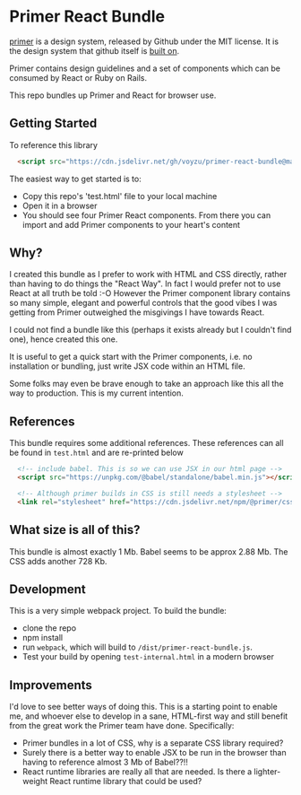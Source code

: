 # Primer React Bundle

[primer](https://primer.style/) is a design system, released by Github under the MIT license. It is the design system that github itself is [built on](https://motiff.com/design-system-wiki/design-systems-overview/primer).

Primer contains design guidelines and a set of components which can be consumed by React or Ruby on Rails.

This repo bundles up Primer and React for browser use.

## Getting Started

To reference this library
```html
  <script src="https://cdn.jsdelivr.net/gh/voyzu/primer-react-bundle@main/dist/react-primer-bundle.js"></script>
```

The easiest way to get started is to:
- Copy this repo's 'test.html' file to your local machine
- Open it in a browser
- You should see four Primer React components. From there you can import and add Primer components to your heart's content


## Why?

I created this bundle as I prefer to work with HTML and CSS directly, rather than having to do things the "React Way". In fact I would prefer not to use React at all truth be told :-O However the Primer component library contains so many simple, elegant and powerful controls that the good vibes I was getting from Primer outweighed the misgivings I have towards React.

I could not find a bundle like this (perhaps it exists already but I couldn't find one), hence created this one.

It is useful to get a quick start with the Primer components, i.e. no installation or bundling, just write JSX code within an HTML file.

Some folks may even be brave enough to take an approach like this all the way to production. This is my current intention.

## References

This bundle requires some additional references.  These references can all be found in `test.html` and are re-printed below

```html
  <!-- include babel. This is so we can use JSX in our html page -->
  <script src="https://unpkg.com/@babel/standalone/babel.min.js"></script>

  <!-- Although primer builds in CSS is still needs a stylesheet -->
  <link rel="stylesheet" href="https://cdn.jsdelivr.net/npm/@primer/css@21.5.1/dist/primer.min.css">
```

## What size is all of this?

This bundle is almost exactly 1 Mb.  Babel seems to be approx 2.88 Mb. The CSS adds another 728 Kb.

## Development

This is a very simple webpack project.  To build the bundle:
- clone the repo
- npm install
- run `webpack`, which will build to `/dist/primer-react-bundle.js`. 
- Test your build by opening `test-internal.html` in a modern browser

## Improvements

I'd love to see better ways of doing this. This is a starting point to enable me, and whoever else to develop in a sane, HTML-first way and still benefit from the great work the Primer team have done.  Specifically:

- Primer bundles in a lot of CSS, why is a separate CSS library required?
- Surely there is a better way to enable JSX to be run in the browser than having to reference almost 3 Mb of Babel??!!
- React runtime libraries are really all that are needed. Is there a lighter-weight React runtime library that could be used?


